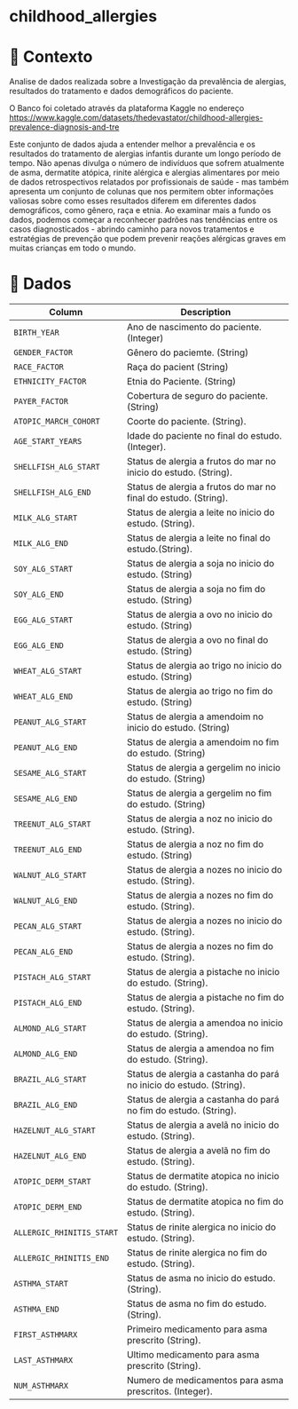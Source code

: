 # childhood_allergies

# 📖 Contexto
Analise de dados realizada sobre a Investigação da prevalência de alergias, resultados do tratamento e dados demográficos do paciente.

O Banco foi coletado através da plataforma Kaggle no endereço https://www.kaggle.com/datasets/thedevastator/childhood-allergies-prevalence-diagnosis-and-tre

Este conjunto de dados ajuda a entender melhor a prevalência e os resultados do tratamento de alergias infantis durante um longo período de tempo. Não apenas divulga o número de indivíduos que sofrem atualmente de asma, dermatite atópica, rinite alérgica e alergias alimentares por meio de dados retrospectivos relatados por profissionais de saúde - mas também apresenta um conjunto de colunas que nos permitem obter informações valiosas sobre como esses resultados diferem em diferentes dados demográficos, como gênero, raça e etnia. Ao examinar mais a fundo os dados, podemos começar a reconhecer padrões nas tendências entre os casos diagnosticados - abrindo caminho para novos tratamentos e estratégias de prevenção que podem prevenir reações alérgicas graves em muitas crianças em todo o mundo.

# 💾 Dados

| Column     | Description              |
|------------|--------------------------|
| `BIRTH_YEAR` | Ano de nascimento do paciente. (Integer) |
| `GENDER_FACTOR` | Gênero do paciemte. (String) |
| `RACE_FACTOR` |  Raça do pacient (String) |
| `ETHNICITY_FACTOR` | Etnia do Paciente. (String) |
| `PAYER_FACTOR` |  Cobertura de seguro do paciente. (String) |
| `ATOPIC_MARCH_COHORT` | Coorte do paciente. (String). |
| `AGE_START_YEARS` | Idade do paciente no final do estudo. (Integer). |
| `SHELLFISH_ALG_START` | Status de alergia a frutos do mar no inicio do estudo. (String). |
| `SHELLFISH_ALG_END` | Status de alergia a frutos do mar no final do estudo. (String). |
| `MILK_ALG_START` | Status de alergia a leite no inicio do estudo. (String). |
| `MILK_ALG_END` | Status de alergia a leite no final do estudo.(String). |
| `SOY_ALG_START` | Status de alergia a soja no inicio do estudo. (String) |
| `SOY_ALG_END` | Status de alergia a soja no fim do estudo. (String) |
| `EGG_ALG_START` | Status de alergia a ovo no inicio do estudo. (String) |
| `EGG_ALG_END` | Status de alergia a ovo no final do estudo. (String)|
| `WHEAT_ALG_START` | Status de alergia ao trigo no inicio do estudo. (String) |
| `WHEAT_ALG_END` | Status de alergia ao trigo no fim do estudo. (String) |
| `PEANUT_ALG_START` | Status de alergia a amendoim no inicio do estudo. (String) |
| `PEANUT_ALG_END	` | Status de alergia a amendoim no fim do estudo. (String) |
| `SESAME_ALG_START` | Status de alergia a gergelim no inicio do estudo. (String) |
| `SESAME_ALG_END` | Status de alergia a gergelim no fim do estudo. (String)|
| `TREENUT_ALG_START` |  Status de alergia a noz no inicio do estudo. (String). |
| `TREENUT_ALG_END` | Status de alergia a noz no fim do estudo. (String) |
| `WALNUT_ALG_START` | Status de alergia a nozes no inicio do estudo. (String). |
| `WALNUT_ALG_END` | Status de alergia a nozes no fim do estudo. (String).|
| `PECAN_ALG_START` | Status de alergia a nozes no inicio do estudo. (String). |
| `PECAN_ALG_END` |  Status de alergia a nozes no fim do estudo. (String). |
| `PISTACH_ALG_START` | Status de alergia a pistache no inicio do estudo. (String). |
| `PISTACH_ALG_END` | Status de alergia a pistache no fim do estudo. (String). |
| `ALMOND_ALG_START` | Status de alergia a amendoa no inicio do estudo. (String). |
| `ALMOND_ALG_END` | Status de alergia a amendoa no fim do estudo.  (String). |
| `BRAZIL_ALG_START` | Status de alergia a castanha do pará no inicio do estudo. (String). |
| `BRAZIL_ALG_END` | Status de alergia a castanha do pará no fim do estudo. (String). |
| `HAZELNUT_ALG_START` | Status de alergia a avelã no inicio do estudo. (String). |
| `HAZELNUT_ALG_END` |  Status de alergia a avelã no fim do estudo. (String). |
| `ATOPIC_DERM_START` | Status de dermatite atopica no inicio do estudo. (String). |
| `ATOPIC_DERM_END` | Status de dermatite atopica no fim do estudo. (String). |
| `ALLERGIC_RHINITIS_START` | Status de rinite alergica no inicio do estudo. (String). |
| `ALLERGIC_RHINITIS_END` | Status de rinite alergica no fim do estudo. (String). |
| `ASTHMA_START` | Status de asma no inicio do estudo. (String). |
| `ASTHMA_END` | Status de asma no fim do estudo. (String). |
| `FIRST_ASTHMARX` | Primeiro medicamento para asma prescrito (String). |
| `LAST_ASTHMARX` | Ultimo medicamento para asma prescrito (String). |
| `NUM_ASTHMARX` | Numero de medicamentos para asma prescritos. (Integer). |
    
     
